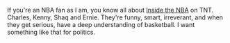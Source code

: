 If you're an NBA fan as I am, you know all about <a href="https://en.wikipedia.org/wiki/Inside_the_NBA">Inside the NBA</a> on TNT. Charles, Kenny, Shaq and Ernie. They're funny, smart, irreverant, and when they get serious, have a deep understanding of basketball. I want something like that for politics. 
